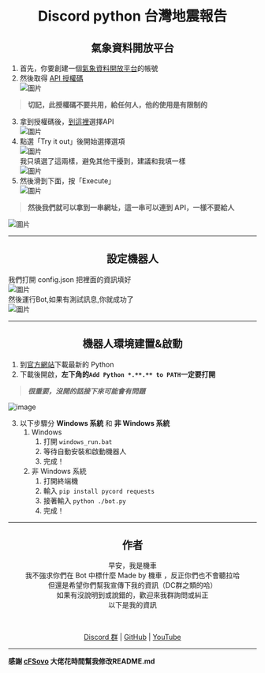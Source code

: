 <h1 align="center">Discord python 台灣地震報告</h1>
<h2 align="center">氣象資料開放平台</h2>

1. 首先，你要創建一個[氣象資料開放平台](https://opendata.cwb.gov.tw/user/authkey)的帳號<br>
2. 然後取得 [API 授權碼](https://opendata.cwb.gov.tw/user/authkey)<br>
![圖片](https://imgur.com/WKf1DOr.png)<br>
> **切記，此授權碼不要共用，給任何人，他的使用是有限制的**<br>
3. 拿到授權碼後，[到這裡](https://opendata.cwb.gov.tw/dataset/forecast/E-A0015-001)選擇API<br>
![圖片](https://imgur.com/JyIOJ3C.png)<br>
4. 點選「Try it out」後開始選擇選項<br>
![圖片](https://imgur.com/cEXuYnR.png)<br>
我只填選了這兩樣，避免其他干擾到，建議和我填一樣<br>
![圖片](https://imgur.com/nMYXhsh.png)<br>
5. 然後滑到下面，按「Execute」<br>
![圖片](https://imgur.com/PV6j7G6.png)<br>
> **然後我們就可以拿到一串網址，這一串可以連到 API，一樣不要給人**

![圖片](https://imgur.com/gjfDCDZ.png)<br>
***
<h2 align="center">設定機器人</h2>

我們打開 config.json 把裡面的資訊填好<br>
![圖片](https://imgur.com/BcWqs8u.png)<br>
然後運行Bot,如果有測試訊息,你就成功了<br>
![圖片](https://i.imgur.com/DisIlHH.png)<br>
***

<h2 align="center">機器人環境建置&啟動</h2>

1. 到[官方網站](https://python.org)下載最新的 Python
2. 下載後開啟，**左下角的`Add Python *.**.** to PATH`一定要打開**
> ***很重要，沒開的話接下來可能會有問題***

![image](https://user-images.githubusercontent.com/72594971/178756663-7940d085-96a1-40f4-88c3-2c668e20409f.png)

3. 以下步驟分 **Windows 系統** 和 **非 Windows 系統**
   1. Windows
      1. 打開 `windows_run.bat`
      2. 等待自動安裝和啟動機器人
      3. 完成！
   2. 非 Windows 系統
      1. 打開終端機
      2. 輸入 `pip install pycord requests`
      3. 接著輸入 `python ./bot.py`
      4. 完成！

***

<h2 align="center">作者</h2>
<p align="center">早安，我是機車<br>
我不強求你們在 Bot 中標什麼 Made by 機車 ，反正你們也不會聽拉哈<br>
但還是希望你們幫我宣傳下我的資訊（DC群之類的哈）<br>
如果有沒說明到或說錯的，歡迎來我群詢問或糾正<br>
以下是我的資訊</p><br>
<p align="center"><a href="https://discord.gg/KQufgaCxAM">Discord 群</a> | <a href="https://github.com/TIvan829">GitHub</a> | <a href="https://www.youtube.com/channel/UC-vgoLb7laDNvgH7w62Jxvg">YouTube</a></p>

***
**感謝 [cFSovo](https://www.cfsovo.tk/) 大佬花時間幫我修改README.md**
